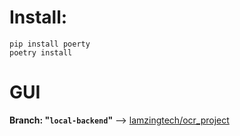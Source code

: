 # Install:
```
pip install poerty
poetry install
```

# GUI
**Branch: "`local-backend`"** -->
[lamzingtech/ocr_project](https://github.com/lamzingtech/ocr_project.git)